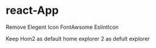 # react-App

Remove Elegent Icon 
FontAwsome
EslintIcon

Keep Hom2 as default home
explorer 2 as defult explorer

